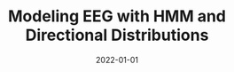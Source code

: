 ---
title: Modeling EEG with HMM and Directional Distributions
summary: Can we predict what someone sees by looking at electric brain activity? We approached this problem by modeling EEG data with directional multivariate distributions and Markov Chain Models
tags:
  - Math
  - ML
date: 2022-01-01
external_link: https://github.com/artuntun/EM-HMM-directional-distributions
---